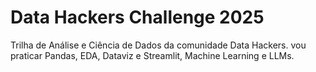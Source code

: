 # Data Hackers Challenge 2025

Trilha de Análise e Ciência de Dados da comunidade Data Hackers. vou praticar Pandas, EDA, Dataviz e Streamlit, Machine Learning e LLMs.
